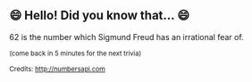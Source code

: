 ## 😄 Hello! Did you know that... 😄
62 is the number which Sigmund Freud has an irrational fear of.

<sup>(come back in 5 minutes for the next trivia)</sup>


<sup>Credits: http://numbersapi.com</sup>

